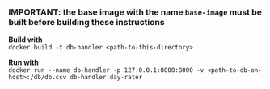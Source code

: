 ### IMPORTANT: the base image with the name `base-image` must be built before building these instructions

**Build with**\
`docker build -t db-handler <path-to-this-directory>`

**Run with**\
`docker run --name db-handler -p 127.0.0.1:8000:8000 -v <path-to-db-on-host>:/db/db.csv db-handler:day-rater`